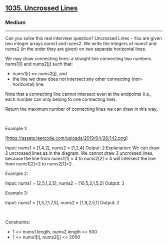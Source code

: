 <h2><a href="https://leetcode.com/problems/uncrossed-lines/">1035. Uncrossed Lines</a></h2><h3>Medium</h3><hr>Can you solve this real interview question? Uncrossed Lines - You are given two integer arrays nums1 and nums2. We write the integers of nums1 and nums2 (in the order they are given) on two separate horizontal lines.

We may draw connecting lines: a straight line connecting two numbers nums1[i] and nums2[j] such that:

 * nums1[i] == nums2[j], and
 * the line we draw does not intersect any other connecting (non-horizontal) line.

Note that a connecting line cannot intersect even at the endpoints (i.e., each number can only belong to one connecting line).

Return the maximum number of connecting lines we can draw in this way.

 

Example 1:

[https://assets.leetcode.com/uploads/2019/04/26/142.png]


Input: nums1 = [1,4,2], nums2 = [1,2,4]
Output: 2
Explanation: We can draw 2 uncrossed lines as in the diagram.
We cannot draw 3 uncrossed lines, because the line from nums1[1] = 4 to nums2[2] = 4 will intersect the line from nums1[2]=2 to nums2[1]=2.


Example 2:


Input: nums1 = [2,5,1,2,5], nums2 = [10,5,2,1,5,2]
Output: 3


Example 3:


Input: nums1 = [1,3,7,1,7,5], nums2 = [1,9,2,5,1]
Output: 2


 

Constraints:

 * 1 <= nums1.length, nums2.length <= 500
 * 1 <= nums1[i], nums2[j] <= 2000